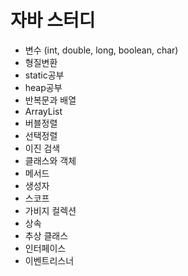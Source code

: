 # 자바 스터디

- 변수 (int, double, long, boolean, char)
- 형질변환
- static공부
- heap공부
- 반복문과 배열
- ArrayList
- 버블정렬
- 선택정렬
- 이진 검색
- 클래스와 객체
- 메서드
- 생성자
- 스코프
- 가비지 컬렉션
- 상속
- 추상 클래스
- 인터페이스
- 이벤트리스너